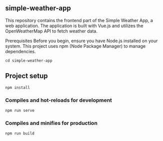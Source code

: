 ## simple-weather-app
This repository contains the frontend part of the Simple Weather App, a web application. The application is built with Vue.js and utilizes the OpenWeatherMap API to fetch weather data. 

Prerequisites
Before you begin, ensure you have Node.js installed on your system. This project uses npm (Node Package Manager) to manage dependencies.

```
cd simple-weather-app
```

## Project setup
```
npm install
```

### Compiles and hot-reloads for development
```
npm run serve
```

### Compiles and minifies for production
```
npm run build
```

